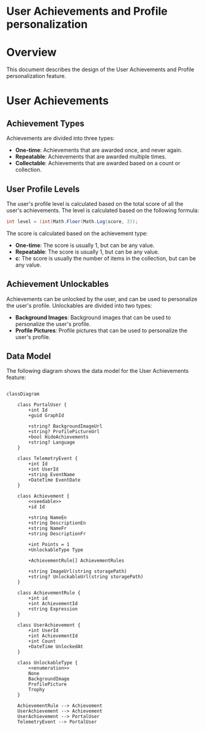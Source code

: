 # User Achievements and Profile personalization

# Overview

This document describes the design of the User Achievements and Profile personalization feature.

# User Achievements

## Achievement Types

Achievements are divided into three types:

- **One-time**: Achievements that are awarded once, and never again.
- **Repeatable**: Achievements that are awarded multiple times.
- **Collectable**: Achievements that are awarded based on a count or collection.

## User Profile Levels

The user's profile level is calculated based on the total score of all the user's achievements. The level is calculated based on the following formula:

```csharp
int level = (int)Math.Floor(Math.Log(score, 2));
```

The score is calculated based on the achievement type:

- **One-time**: The score is usually 1, but can be any value.
- **Repeatable**: The score is usually 1, but can be any value.
- **c**: The score is usually the number of items in the collection, but can be any value.

## Achievement Unlockables

Achievements can be unlocked by the user, and can be used to personalize the user's profile. Unlockables are divided into two types:

- **Background Images**: Background images that can be used to personalize the user's profile.
- **Profile Pictures**: Profile pictures that can be used to personalize the user's profile.

## Data Model

The following diagram shows the data model for the User Achievements feature:

```mermaid

classDiagram

    class PortalUser {
        +int Id
        +guid GraphId

        +string? BackgroundImageUrl
        +string? ProfilePictureUrl
        +bool HideAchievements
        +string? Language
    }

    class TelemetryEvent {
        +int Id
        +int UserId
        +string EventName
        +DateTime EventDate
    }

    class Achievement {
        <<seedable>>
        +id Id

        +string NameEn
        +string DescriptionEn
        +string NameFr
        +string DescriptionFr

        +int Points = 1
        +UnlockableType Type

        +AchievementRule[] AchievementRules

        +string ImageUrl(string storagePath)
        +string? UnlockableUrl(string storagePath)
    }

    class AchievementRule {
        +int id
        +int AchievementId
        +string Expression
    }

    class UserAchievement {
        +int UserId
        +int AchievementId
        +int Count
        +DateTime UnlockedAt
    }

    class UnlockableType {
        <<enumeration>>
        None
        BackgroundImage
        ProfilePicture
        Trophy
    }

    AchievementRule --> Achievement
    UserAchievement --> Achievement
    UserAchievement --> PortalUser
    TelemetryEvent --> PortalUser

```
